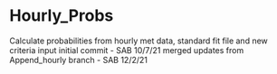# Hourly_Probs
Calculate probabilities from hourly met data, standard fit file and new criteria input
initial commit - SAB 10/7/21
merged updates from Append_hourly branch - SAB 12/2/21